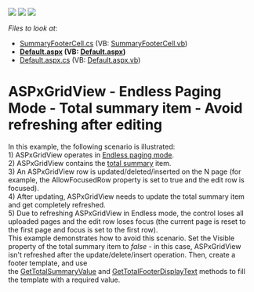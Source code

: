 <!-- default badges list -->
![](https://img.shields.io/endpoint?url=https://codecentral.devexpress.com/api/v1/VersionRange/128533157/15.1.8%2B)
[![](https://img.shields.io/badge/Open_in_DevExpress_Support_Center-FF7200?style=flat-square&logo=DevExpress&logoColor=white)](https://supportcenter.devexpress.com/ticket/details/T320570)
[![](https://img.shields.io/badge/📖_How_to_use_DevExpress_Examples-e9f6fc?style=flat-square)](https://docs.devexpress.com/GeneralInformation/403183)
<!-- default badges end -->
<!-- default file list -->
*Files to look at*:

* [SummaryFooterCell.cs](./CS/App_Code/SummaryFooterCell.cs) (VB: [SummaryFooterCell.vb](./VB/App_Code/SummaryFooterCell.vb))
* **[Default.aspx](./CS/Default.aspx) (VB: [Default.aspx](./VB/Default.aspx))**
* [Default.aspx.cs](./CS/Default.aspx.cs) (VB: [Default.aspx.vb](./VB/Default.aspx.vb))
<!-- default file list end -->
# ASPxGridView - Endless Paging Mode - Total summary item - Avoid refreshing after editing


<p>In this example, the following scenario is illustrated:<br>1) ASPxGridView operates in <a href="https://documentation.devexpress.com/#AspNet/CustomDocument15467">Endless paging mode</a>.<br>2) ASPxGridView contains the <a href="https://documentation.devexpress.com/#AspNet/CustomDocument3757">total summary</a> item.<br>3) An ASPxGridView row is updated/deleted/inserted on the N page (for example, the AllowFocusedRow property is set to true and the edit row is focused).<br>4) After updating, ASPxGridView needs to update the total summary item and get completely refreshed.<br>5) Due to refreshing ASPxGridView in Endless mode, the control loses all uploaded pages and the edit row loses focus (the current page is reset to the first page and focus is set to the first row).<br>This example demonstrates how to avoid this scenario. Set the Visible property of the total summary item to <em>false -</em> in this case, ASPxGridView isn't refreshed after the update/delete/insert operation. Then, create a footer template, and use the <a href="https://documentation.devexpress.com/#AspNet/DevExpressWebASPxGridView_GetTotalSummaryValuetopic">GetTotalSummaryValue</a> and <a href="https://documentation.devexpress.com/#AspNet/DevExpressWebASPxSummaryItem_GetTotalFooterDisplayTexttopic">GetTotalFooterDisplayText</a> methods to fill the template with a required value. </p>

<br/>


